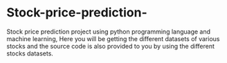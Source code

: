 # Stock-price-prediction-
Stock price prediction project using python programming language and machine learning,
Here you will be getting the different datasets of various stocks and the source code is also provided to you by using the different stocks datasets.
